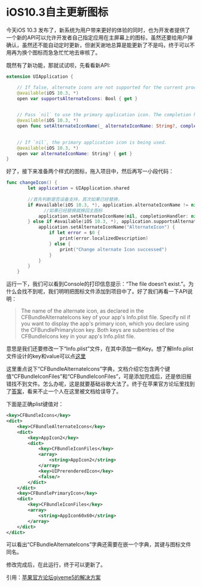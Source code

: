 # iOS10.3自主更新图标

今天iOS 10.3 发布了，新系统为用户带来更好的体验的同时，也为开发者提供了一个新的API可以允许开发者自己指定应用在主屏幕上的图标，虽然还要给用户弹确认，虽然还不能自动定时更新，但谢天谢地总算是能更新了不是吗，终于可以不用再为换个图标而急急忙忙地去审核了。

既然有了新功能，那就试试呗，先看看新API:

``` Swift
extension UIApplication {

    // If false, alternate icons are not supported for the current process.
    @available(iOS 10.3, *)
    open var supportsAlternateIcons: Bool { get }

    
    // Pass `nil` to use the primary application icon. The completion handler will be invoked asynchronously on an arbitrary background queue; be sure to dispatch back to the main queue before doing any further UI work.
    @available(iOS 10.3, *)
    open func setAlternateIconName(_ alternateIconName: String?, completionHandler: ((Error?) -> Swift.Void)? = nil)

    
    // If `nil`, the primary application icon is being used.
    @available(iOS 10.3, *)
    open var alternateIconName: String? { get }
}
```
好了，接下来准备两个样式的图标，拖入项目中，然后再写一小段代码：

``` Swift
func changeIcon() {
        let application = UIApplication.shared
        
        //首先判断是否设备支持，其次如果已经替换，
        if #available(iOS 10.3, *), application.alternateIconName != nil {
        	  //如果已经替换就换回主图标
            application.setAlternateIconName(nil, completionHandler: nil);
        } else if #available(iOS 10.3, *), application.supportsAlternateIcons {
            application.setAlternateIconName("AlternateIcon") {
                if let error = $0 {
                    print(error.localizedDescription)
                } else {
                    print("Change alternate Icon successed")
                }
            }
        }
    }
```
运行一下，我们可以看到Console的打印信息提示：“The file doesn’t exist.”。为什么会找不到呢，我们明明把图标文件添加到项目中了。好了我们再看一下API说明：

>The name of the alternate icon, as declared in the CFBundleAlternateIcons key of your app's Info.plist file. Specify nil if you want to display the app's primary icon, which you declare using the CFBundlePrimaryIcon key. Both keys are subentries of the CFBundleIcons key in your app's Info.plist file.

意思是我们还要修改一下“Info.plist”文件，在其中添加一些Key。想了解Info.plist文件设计的key和value可以点[这里](https://developer.apple.com/library/content/documentation/General/Reference/InfoPlistKeyReference/Articles/CoreFoundationKeys.html#//apple_ref/doc/uid/TP40009249-SW14)

这里重点说下“CFBundleAlternateIcons”字典，文档介绍它包含两个键值“CFBundleIconFiles”和“CFBundleIconFiles”，可是添加完成后，还是依旧报错找不到文件。怎么办呢，这是就要基础谷歌大法了。终于在苹果官方论坛里找到了[答案](https://forums.developer.apple.com/thread/71463)，看来不止一个人在这里被文档给误导了。

下面是正确plist键值对：

``` xml
<key>CFBundleIcons</key>  
<dict>  
    <key>CFBundleAlternateIcons</key>  
    <dict>  
        <key>AppIcon2</key>  
        <dict>  
            <key>CFBundleIconFiles</key>  
            <array>  
                <string>AppIcon2</string>  
            </array>  
            <key>UIPrerenderedIcon</key>  
            <false/>  
        </dict>  
    </dict>  
    <key>CFBundlePrimaryIcon</key>  
    <dict>  
        <key>CFBundleIconFiles</key>  
        <array>  
            <string>AppIcon60x60</string>  
        </array>  
    </dict>  
</dict>  
```
可以看出“CFBundleAlternateIcons”字典还需要在嵌一个字典，其键与图标文件同名。

修改完成后，在此运行，终于可以更新了。

引用：[苹果官方论坛giveme5的解决方案](https://forums.developer.apple.com/thread/71463)






